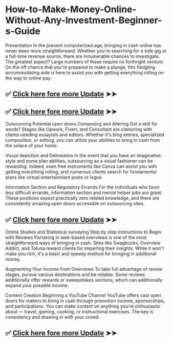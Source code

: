 # How-to-Make-Money-Online-Without-Any-Investment-Beginner-s-Guide
Presentation
In the present computerized age, bringing in cash online has never been more straightforward. Whether you're searching for a side gig or a full-time revenue source, there are innumerable chances to investigate. The greatest aspect? Large numbers of these require no forthright venture. On the off chance that you're prepared to make a plunge, this fledgling accommodating aide is here to assist you with getting everything rolling on the way to online pay.

## ✅ [Click here fore more Update](https://www.profitablecpmrate.com/zw2yf7p006?key=2c91ae0e67d64ab45764195c0c750e61) ➤➤

## ✅ [Click here fore more Update](https://www.profitablecpmrate.com/zw2yf7p006?key=2c91ae0e67d64ab45764195c0c750e61) ➤➤

Outsourcing Potential open doors
Composing and Altering
Got a skill for words? Stages like Upwork, Fiverr, and Consultant are clamoring with clients needing essayists and editors. Whether it's blog entries, specialized composition, or editing, you can utilize your abilities to bring in cash from the solace of your home.

Visual depiction and Delineation
In the event that you have an imaginative style and some plan abilities, outsourcing as a visual fashioner can be rewarding. Indeed, even free instruments like Canva can assist you with getting everything rolling, and numerous clients search for fundamental plans like virtual entertainment posts or logos.

Information Section and Regulatory Errands
For the individuals who favor less difficult errands, information section and menial helper jobs are great. These positions expect practically zero related knowledge, and there are consistently amazing open doors accessible on outsourcing sites.

## ✅ [Click here fore more Update](https://www.profitablecpmrate.com/zw2yf7p006?key=2c91ae0e67d64ab45764195c0c750e61) ➤➤

Online Studies and Statistical surveying
Step by step instructions to Begin with Reviews
Partaking in web-based overviews is one of the most straightforward ways of bringing in cash. Sites like Swagbucks, Overview Addict, and Toluna reward clients for imparting their insights. While it won't make you rich, it's a basic and speedy method for bringing in additional money.

Augmenting Your Income from Overviews
To take full advantage of review stages, pursue various destinations and be reliable. Some reviews additionally offer rewards or sweepstakes sections, which can additionally expand your possible income.

Content Creation
Beginning a YouTube Channel
YouTube offers vast open doors for makers to bring in cash through promotion income, sponsorships, and participations. You can make content on anything you're enthusiastic about — travel, gaming, cooking, or instructional exercises. The key is consistency and drawing in with your crowd.

## ✅ [Click here fore more Update](https://www.profitablecpmrate.com/zw2yf7p006?key=2c91ae0e67d64ab45764195c0c750e61) ➤➤
